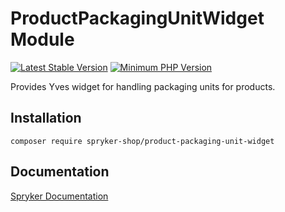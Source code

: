 # ProductPackagingUnitWidget Module
[![Latest Stable Version](https://poser.pugx.org/spryker-shop/product-packaging-unit-widget/v/stable.svg)](https://packagist.org/packages/spryker-shop/product-packaging-unit-widget)
[![Minimum PHP Version](https://img.shields.io/badge/php-%3E%3D%208.3-8892BF.svg)](https://php.net/)

Provides Yves widget for handling packaging units for products.

## Installation

```
composer require spryker-shop/product-packaging-unit-widget
```

## Documentation

[Spryker Documentation](https://docs.spryker.com)
